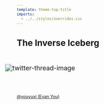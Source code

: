```yaml
---
template: theme-top-title
imports:
  - ../../styles/overrides.css
---
```


<style>
  img {
    display: inline-block;
    margin: 10% auto 0!important;
    padding-bottom: 10%;
    transform: scale(1.5);
  }
</style>

# The Inverse Iceberg

![twitter-thread-image](/assets/twitter-no-tools.png)

[@youyuxi (Evan You)](https://twitter.com/youyuxi/status/1380181910631112708)